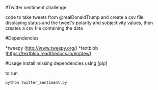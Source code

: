#Twitter sentiment challenge

code to take tweets from @realDonaldTrump and create a csv file displaying status and the tweet's polarity and subjectivity values,
then creates a csv file containing the data

#Dependencies

*tweepy (http://www.tweepy.org/)
*textblob (https://textblob.readthedocs.io/en/dev/)

#Usage
install missing dependencies using [pip]

to run
```
python twitter_sentiment.py
```
